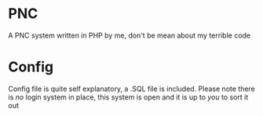 # PNC
A PNC system written in PHP by me, don't be mean about my terrible code

# Config

Config file is quite self explanatory, a .SQL file is included. Please note there is *no* login system in place, this system is open and it is up to *you* to sort it out
